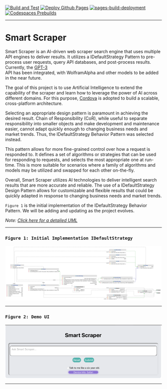 [![Build and Test](https://github.com/dellius-alexander/Smart-Scraper/actions/workflows/build.yml/badge.svg?branch=main)](https://github.com/dellius-alexander/Smart-Scraper/actions/workflows/build.yml)
[![Deploy Github Pages](https://github.com/dellius-alexander/Smart-Scraper/actions/workflows/github-pages.yml/badge.svg)](https://github.com/dellius-alexander/Smart-Scraper/actions/workflows/github-pages.yml)
[![pages-build-deployment](https://github.com/dellius-alexander/Smart-Scraper/actions/workflows/pages/pages-build-deployment/badge.svg?branch=gh-pages)](https://github.com/dellius-alexander/Smart-Scraper/actions/workflows/pages/pages-build-deployment)
[![Codespaces Prebuilds](https://github.com/dellius-alexander/Smart-Scraper/actions/workflows/codespaces/create_codespaces_prebuilds/badge.svg)](https://github.com/dellius-alexander/Smart-Scraper/actions/workflows/codespaces/create_codespaces_prebuilds)

---

# Smart Scraper


Smart Scraper is an AI-driven web scraper search engine that uses multiple API engines 
to deliver results. It utilizes a IDefaultStrategy Pattern to pre-process user requests, query 
API databases, and post-process results. Currently, the [GPT-3](https://chat.openai.com)  
API has been integrated, with WolframAlpha and other models to be added in the near future.

The goal of this project is to use Artificial Intelligence to extend the capability of 
the scraper and learn how to leverage the power of AI across different domains. For this 
purpose, [Cordova](https://github.com/dellius-alexander/Cordova-React-App.git)  is adopted 
to build a scalable, cross-platform architecture.

Selecting an appropriate design pattern is paramount in achieving the desired result. Chain 
of Responsibility (CoR), while useful to separate responsibility into smaller objects and 
make development and maintenance easier, cannot adapt quickly enough to changing business 
needs and market trends. Thus, the IDefaultStrategy Behavior Pattern was selected instead.

This pattern allows for more fine-grained control over how a request is responded to. It 
defines a set of algorithms or strategies that can be used for responding to requests, and 
selects the most appropriate one at run-time. This is more suitable for scenarios where a 
family of algorithms and models may be utilized and swapped for each other on-the-fly.

Overall, Smart Scraper utilizes AI technologies to deliver intelligent search results that 
are more accurate and reliable. The use of a IDefaultStrategy Design Pattern allows for customizable 
and flexible results that could be quickly adapted in response to changing business needs 
and market trends.

`Figure 1` is the initial implementation of the IDefaultStrategy Behavior Pattern. We will be 
adding and updating as the project evolves.

*Note: [Click here for a detailed UML](docs/smart-scraper-design-pattern-info.md)*

---

### `Figure 1: Initial Implementation IDefaultStrategy`

[![AI IDefaultStrategy Behavior Pattern](./docs/images/pipeline-strategy-pattern-group-2.png)](./docs/images/pipeline-strategy-pattern-group-2.png)

---

### `Figure 2: Demo UI`

[![Smart Scraper UI](./docs/images/ui-snapshot.png)](https://dellius-alexander.github.io/Smart-Scraper/)

---
